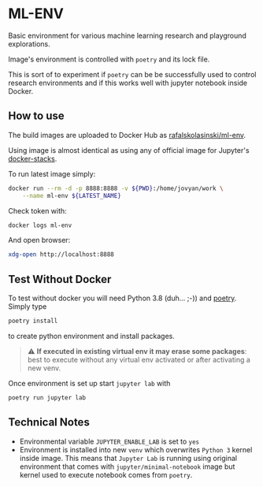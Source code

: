 # ML-ENV

Basic environment for various machine learning research and playground explorations.

Image's environment is controlled with `poetry` and its lock file.

This is sort of to experiment if `poetry` can be be successfully used to control research environments and if this works well with jupyter notebook inside Docker.


## How to use

The build images are uploaded to Docker Hub as [rafalskolasinski/ml-env](https://hub.docker.com/r/rafalskolasinski/ml-env/tags).

Using image is almost identical as using any of official image for Jupyter's [docker-stacks](https://github.com/jupyter/docker-stacks/).

To run latest image simply:
```bash
docker run --rm -d -p 8888:8888 -v ${PWD}:/home/jovyan/work \
    --name ml-env ${LATEST_NAME}
```

Check token with:
```bash
docker logs ml-env
```

And open browser:
```bash
xdg-open http://localhost:8888
```


## Test Without Docker

To test without docker you will need Python 3.8 (duh... ;-)) and [poetry](https://python-poetry.org/). Simply type
```bash
poetry install
```
to create python environment and install packages.

> :warning: **If executed in existing virtual env it may erase some packages**: best to execute without any virtual env activated or after activating a new venv.

Once environment is set up start `jupyter lab` with
```bash
poetry run jupyter lab
```


## Technical Notes

- Environmental variable `JUPYTER_ENABLE_LAB` is set to `yes`
- Environment is installed into new `venv` which overwrites `Python 3` kernel inside image. This means that `Jupyter Lab` is running using original environment that comes with `jupyter/minimal-notebook` image but kernel used to execute notebook comes from `poetry`.
